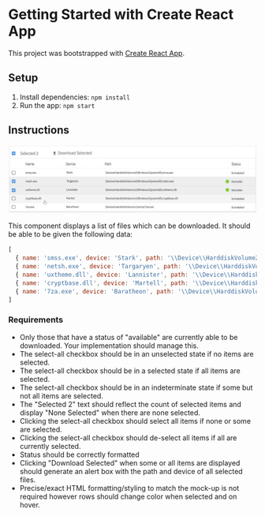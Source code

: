 # Getting Started with Create React App

This project was bootstrapped with [Create React App](https://github.com/facebook/create-react-app).

## Setup

1. Install dependencies: `npm install`
2. Run the app: `npm start`

## Instructions

![](/public/component.png)


This component displays a list of files which can be downloaded. It should be able to be given the following data:

```js
[
  { name: 'smss.exe', device: 'Stark', path: '\\Device\\HarddiskVolume2\\Windows\\System32\\smss.exe', status: 'scheduled' },
  { name: 'netsh.exe', device: 'Targaryen', path: '\\Device\\HarddiskVolume2\\Windows\\System32\\netsh.exe', status: 'available' },
  { name: 'uxtheme.dll', device: 'Lannister', path: '\\Device\\HarddiskVolume1\\Windows\\System32\\uxtheme.dll', status: 'available' },
  { name: 'cryptbase.dll', device: 'Martell', path: '\\Device\\HarddiskVolume1\\Windows\\System32\\cryptbase.dll', status: 'scheduled' },
  { name: '7za.exe', device: 'Baratheon', path: '\\Device\\HarddiskVolume1\\temp\\7za.exe', status: 'scheduled' }
]
```

### Requirements

- Only those that have a status of "available" are currently able to be downloaded. Your implementation should manage this.
- The select-all checkbox should be in an unselected state if no items are selected.
- The select-all checkbox should be in a selected state if all items are selected.
- The select-all checkbox should be in an indeterminate state if some but not all items are selected.
- The "Selected 2" text should reflect the count of selected items and display "None Selected" when there are none selected.
- Clicking the select-all checkbox should select all items if none or some are selected.
- Clicking the select-all checkbox should de-select all items if all are currently selected.
- Status should be correctly formatted
- Clicking "Download Selected" when some or all items are displayed should generate an alert box with the path and device of all selected files.
- Precise/exact HTML formatting/styling to match the mock-up is not required however rows should change color when selected and on hover.